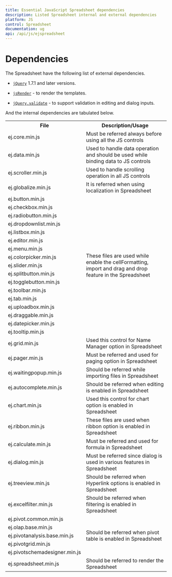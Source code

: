 ```yaml
---
title: Essential JavaScript Spreadsheet dependencies
description: Listed Spreadsheet internal and external dependencies
platform: JS
control: Spreadsheet
documentation: ug
api: /api/js/ejspreadsheet
---
```

# Dependencies

The Spreadsheet have the following list of external dependencies.

* [`jQuery`](http://jquery.com "jQuery") 1.7.1 and later versions.

* [`jsRender`](https://github.com/borismoore/jsrender "jsRender") - to render the templates.

* [`jQuery.validate`](https://github.com/jzaefferer/jquery-validation "jQuery.validate") - to support validation in editing and dialog inputs.

And the internal dependencies are tabulated below.

<table>
    <tr>
        <th>
            File
        </th>
        <th>
            Description/Usage
        </th>
    </tr>
    <tr>
        <td>
            ej.core.min.js
        </td>
        <td>
            Must be referred always before using all the JS controls
        </td>
    </tr>
    <tr>
        <td>
            ej.data.min.js
        </td>
        <td>
            Used to handle data operation and should be used while binding data to JS controls
        </td>
    </tr>
    <tr>
        <td>
            ej.scroller.min.js
        </td>
        <td>
            Used to handle scrolling operation in all JS controls
        </td>
    </tr>
    <tr>
        <td>
            ej.globalize.min.js
        </td>
        <td>
            It is referred when using localization in Spreadsheet
        </td>
    </tr>
    <tr>
        <td>
            ej.button.min.js
        </td>
        <td rowspan="17">
            These files are used while enable the cellFormatting, import and drag and drop feature in the Spreadsheet
        </td>
    </tr>
    <tr>
        <td>
            ej.checkbox.min.js
        </td>
    </tr>
    <tr>
        <td>
            ej.radiobutton.min.js
        </td>
    </tr>
    <tr>
        <td>
            ej.dropdownlist.min.js
        </td>
    </tr>
    <tr>
        <td>
            ej.listbox.min.js
        </td>
    </tr>
    <tr>
        <td>
            ej.editor.min.js
        </td>
    </tr>
    <tr>
        <td>
            ej.menu.min.js
        </td>
    </tr>
    <tr>
        <td>
            ej.colorpicker.min.js
        </td>
    </tr>
    <tr>
        <td>
            ej.slider.min.js
        </td>
    </tr>
    <tr>
        <td>
            ej.splitbutton.min.js
        </td>
    </tr>
    <tr>
        <td>
            ej.togglebutton.min.js
        </td>
    </tr>
    <tr>
        <td>
            ej.toolbar.min.js
        </td>
    </tr>
    <tr>
        <td>
            ej.tab.min.js
        </td>
    </tr>
    <tr>
        <td>
            ej.uploadbox.min.js
        </td>
    </tr>
    <tr>
        <td>
            ej.draggable.min.js
        </td>
    </tr>
    <tr>
        <td>
            ej.datepicker.min.js
        </td>
    </tr>
    <tr>
        <td>
            ej.tooltip.min.js
        </td>
    </tr>
    <tr>
        <td>
            ej.grid.min.js
        </td>
        <td>
            Used this control for Name Manager option in Spreadsheet
        </td>
    </tr>
    <tr>
        <td>
            ej.pager.min.js
        </td>
        <td>
            Must be referred and used for paging option in Spreadsheet
        </td>
    </tr>
    <tr>
        <td>
            ej.waitingpopup.min.js
        </td>
        <td>
            Should be referred while importing files in Spreadsheet
        </td>
    </tr>
    <tr>
        <td>
            ej.autocomplete.min.js
        </td>
        <td>
            Should be referred when editing is enabled in Spreadsheet
        </td>
    </tr>
    <tr>
        <td>
            ej.chart.min.js
        </td>
        <td>
            Used this control for chart option is enabled in Spreadsheet
        </td>
    </tr>
    <tr>
        <td>
            ej.ribbon.min.js
        </td>
        <td>
            These files are used when ribbon option is enabled in Spreadsheet
        </td>
    </tr>
    <tr>
        <td>
            ej.calculate.min.js
        </td>
        <td>
            Must be referred and used for formula in Spreadsheet
        </td>
    </tr>
    <tr>
        <td>
            ej.dialog.min.js
        </td>
        <td>
            Must be referred since dialog is used in various features in Spreadsheet
        </td>
    </tr>
    <tr>
        <td>
            ej.treeview.min.js
        </td>
        <td>
            Should be referred when Hyperlink options is enabled in Spreadsheet
        </td>
    </tr>
    <tr>
        <td>
            ej.excelfilter.min.js
        </td>
        <td>
            Should be referred when filtering is enabled in Spreadsheet
        </td>
    </tr>
    <tr>
        <td>
            ej.pivot.common.min.js
        </td>
        <td rowspan="5">
            Should be referred when pivot table is enabled in Spreadsheet
        </td>
    </tr>
    <tr>
        <td>
            ej.olap.base.min.js
        </td>
    </tr>
    <tr>
        <td>
            ej.pivotanalysis.base.min.js
        </td>
    </tr>
    <tr>
        <td>
            ej.pivotgrid.min.js
        </td>
    </tr>
    <tr>
        <td>
            ej.pivotschemadesigner.min.js
        </td>
    </tr>
    <tr>
        <td>
            ej.spreadsheet.min.js
        </td>
        <td>
            Should be referred to render the Spreadsheet
        </td>
    </tr>
</table>
